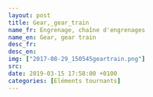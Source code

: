 ```yaml
---
layout: post
title: Gear,_gear_train
name_fr: Engrenage, chaîne d'engrenages
name_en: Gear, gear train
desc_fr: 
desc_en: 
img: ["2017-08-29_150545geartrain.png"]
src: 
date: 2019-03-15 17:58:00 +0100
categories: [Eléments tournants]
---
```

